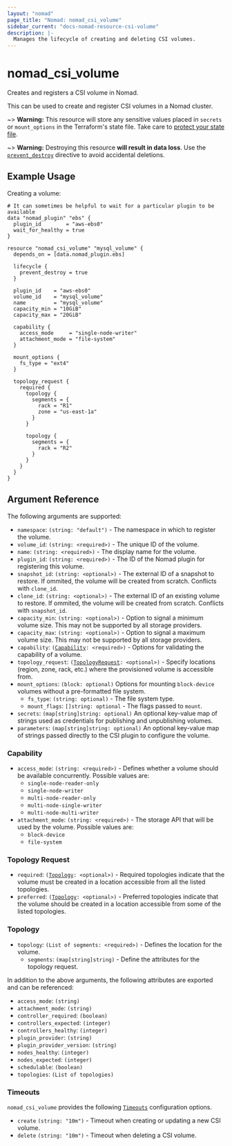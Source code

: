 ```yaml
---
layout: "nomad"
page_title: "Nomad: nomad_csi_volume"
sidebar_current: "docs-nomad-resource-csi-volume"
description: |-
  Manages the lifecycle of creating and deleting CSI volumes.
---
```


# nomad_csi_volume

Creates and registers a CSI volume in Nomad.

This can be used to create and register CSI volumes in a Nomad cluster.

~> **Warning:** This resource will store any sensitive values placed in
  `secrets` or `mount_options` in the Terraform's state file. Take care to
  [protect your state file](/docs/state/sensitive-data.html).

~> **Warning:** Destroying this resource **will result in data loss**. Use the
  [`prevent_destroy`][tf_docs_prevent_destroy] directive to avoid accidental
  deletions.

## Example Usage

Creating a volume:

```hcl
# It can sometimes be helpful to wait for a particular plugin to be available
data "nomad_plugin" "ebs" {
  plugin_id        = "aws-ebs0"
  wait_for_healthy = true
}

resource "nomad_csi_volume" "mysql_volume" {
  depends_on = [data.nomad_plugin.ebs]

  lifecycle {
    prevent_destroy = true
  }

  plugin_id    = "aws-ebs0"
  volume_id    = "mysql_volume"
  name         = "mysql_volume"
  capacity_min = "10GiB"
  capacity_max = "20GiB"

  capability {
    access_mode     = "single-node-writer"
    attachment_mode = "file-system"
  }

  mount_options {
    fs_type = "ext4"
  }

  topology_request {
    required {
      topology {
        segments = {
          rack = "R1"
          zone = "us-east-1a"
        }
      }

      topology {
        segments = {
          rack = "R2"
        }
      }
    }
  }
}
```

## Argument Reference

The following arguments are supported:

- `namespace`: `(string: "default")` - The namespace in which to register the volume.
- `volume_id`: `(string: <required>)` - The unique ID of the volume.
- `name`: `(string: <required>)` - The display name for the volume.
- `plugin_id`: `(string: <required>)` - The ID of the Nomad plugin for registering this volume.
- `snapshot_id`: `(string: <optional>)` - The external ID of a snapshot to restore. If ommited, the volume will be created from scratch. Conflicts with `clone_id`.
- `clone_id`: `(string: <optional>)` - The external ID of an existing volume to restore. If ommited, the volume will be created from scratch. Conflicts with `snapshot_id`.
- `capacity_min`: `(string: <optional>)` - Option to signal a minimum volume size. This may not be supported by all storage providers.
- `capacity_max`: `(string: <optional>)` - Option to signal a maximum volume size. This may not be supported by all storage providers.
- `capability`: `(`[`Capability`](#capability-1)`: <required>)` - Options for validating the capability of a volume.
- `topology_request`: `(`[`TopologyRequest`](#topology-request)`: <optional>)` - Specify locations (region, zone, rack, etc.) where the provisioned volume is accessible from.
- `mount_options`: `(block: optional)` Options for mounting `block-device` volumes without a pre-formatted file system.
  - `fs_type`: `(string: optional)` - The file system type.
  - `mount_flags`: `[]string: optional` - The flags passed to `mount`.
- `secrets`: `(map[string]string: optional)` An optional key-value map of strings used as credentials for publishing and unpublishing volumes.
- `parameters`: `(map[string]string: optional)` An optional key-value map of strings passed directly to the CSI plugin to configure the volume.

### Capability

- `access_mode`: `(string: <required>)` - Defines whether a volume should be available concurrently. Possible values are:
  - `single-node-reader-only`
  - `single-node-writer`
  - `multi-node-reader-only`
  - `multi-node-single-writer`
  - `multi-node-multi-writer`
- `attachment_mode`: `(string: <required>)` - The storage API that will be used by the volume. Possible values are:
  - `block-device`
  - `file-system`

### Topology Request

- `required`: `(`[`Topology`](#topology)`: <optional>)` - Required topologies indicate that the volume must be created in a location accessible from all the listed topologies.
- `preferred`: `(`[`Topology`](#topology)`: <optional>)` - Preferred topologies indicate that the volume should be created in a location accessible from some of the listed topologies.

### Topology

- `topology`: `(List of segments: <required>)` - Defines the location for the volume.
  - `segments`: `(map[string]string)` - Define the attributes for the topology request.

In addition to the above arguments, the following attributes are exported and
can be referenced:

- `access_mode`: `(string)`
- `attachment_mode`: `(string)`
- `controller_required`: `(boolean)`
- `controllers_expected`: `(integer)`
- `controllers_healthy`: `(integer)`
- `plugin_provider`: `(string)`
- `plugin_provider_version`: `(string)`
- `nodes_healthy`: `(integer)`
- `nodes_expected`: `(integer)`
- `schedulable`: `(boolean)`
- `topologies`: `(List of topologies)`

### Timeouts

`nomad_csi_volume` provides the following [`Timeouts`][tf_docs_timeouts]
configuration options.

- `create` `(string: "10m")` - Timeout when creating or updating a new CSI volume.
- `delete` `(string: "10m")` - Timeout when deleting a CSI volume.

[tf_docs_timeouts]: https://www.terraform.io/docs/configuration/blocks/resources/syntax.html#operation-timeouts
[tf_docs_prevent_destroy]: https://developer.hashicorp.com/terraform/language/meta-arguments/lifecycle#prevent_destroy
